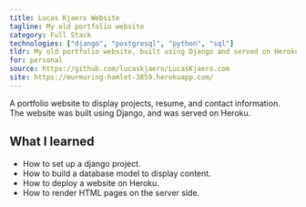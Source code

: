 ```yaml
---
title: Lucas Kjaero Website
tagline: My old portfolio website
category: Full Stack
technologies: ["django", "postgresql", "python", "sql"]
tldr: My old portfolio website, built using Django and served on Heroku
for: personal
source: https://github.com/lucaskjaero/LucasKjaero.com
site: https://murmuring-hamlet-3859.herokuapp.com/
---
```

A portfolio website to display projects, resume, and contact information. The website was built using Django, and was served on Heroku.

## What I learned
- How to set up a django project.
- How to build a database model to display content.
- How to deploy a website on Heroku.
- How to render HTML pages on the server side.
